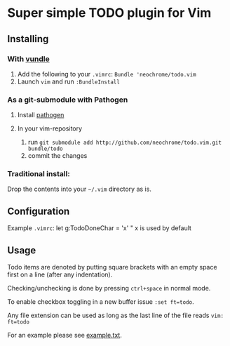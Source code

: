 Super simple TODO plugin for Vim
================================

Installing
----------
### With [vundle](https://github.com/gmarik/vundle)
1. Add the following to your `.vimrc`:
	`Bundle 'neochrome/todo.vim`
2. Launch `vim` and run `:BundleInstall`

### As a git-submodule with Pathogen
1. Install [pathogen](https://github.com/tpope/vim-pathogen)

2. In your vim-repository
	1. run `git submodule add http://github.com/neochrome/todo.vim.git bundle/todo`
	2. commit the changes

### Traditional install:
Drop the contents into your `~/.vim` directory as is.

Configuration
-------------
Example `.vimrc`:
    let g:TodoDoneChar = 'x'	" x is used by default

Usage
-----
Todo items are denoted by putting square brackets with an empty space first on a line (after any indentation).

Checking/unchecking is done by pressing `ctrl+space` in normal mode.

To enable checkbox toggling in a new buffer issue `:set ft=todo`.

Any file extension can be used as long as the last line of the file reads
`vim: ft=todo`

For an example please see [example.txt](todo.vim/blob/master/example.txt).
